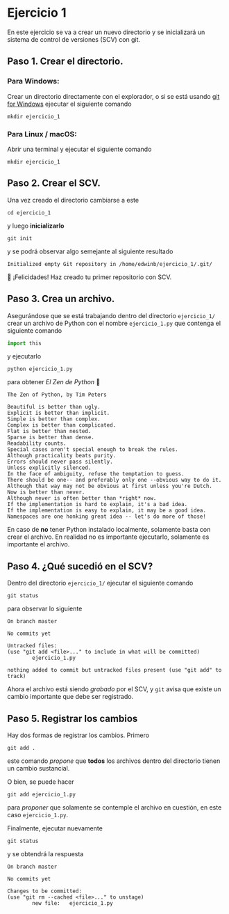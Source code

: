 # Ejercicio 1

En este ejercicio se va a crear un nuevo directorio y se inicializará un sistema
de control de versiones (SCV) con git.

## Paso 1. Crear el directorio.

### Para Windows:

Crear un directorio directamente con el explorador, o si se está usando
[git for Windows](https://gitforwindows.org/) ejecutar el siguiente comando

    mkdir ejercicio_1

### Para Linux / macOS:

Abrir una terminal y ejecutar el siguiente comando

    mkdir ejercicio_1

## Paso 2. Crear el SCV.

Una vez creado el directorio cambiarse a este
    
    cd ejercicio_1

y luego **inicializarlo**

    git init

y se podrá observar algo semejante al siguiente resultado

    Initialized empty Git repository in /home/edwinb/ejercicio_1/.git/

:tada: ¡Felicidades! Haz creado tu primer repositorio con SCV.

## Paso 3. Crea un archivo.

Asegurándose que se está trabajando dentro del directorio `ejercicio_1/` crear un archivo de Python
con el nombre `ejercicio_1.py` que contenga el siguiente comando

```python
import this
```

y ejecutarlo

    python ejercicio_1.py

para obtener _El Zen de Python_ :snake:

```
The Zen of Python, by Tim Peters

Beautiful is better than ugly.
Explicit is better than implicit.
Simple is better than complex.
Complex is better than complicated.
Flat is better than nested.
Sparse is better than dense.
Readability counts.
Special cases aren't special enough to break the rules.
Although practicality beats purity.
Errors should never pass silently.
Unless explicitly silenced.
In the face of ambiguity, refuse the temptation to guess.
There should be one-- and preferably only one --obvious way to do it.
Although that way may not be obvious at first unless you're Dutch.
Now is better than never.
Although never is often better than *right* now.
If the implementation is hard to explain, it's a bad idea.
If the implementation is easy to explain, it may be a good idea.
Namespaces are one honking great idea -- let's do more of those!
```

En caso de **no** tener Python instalado localmente, solamente basta con crear el archivo. En realidad
no es importante ejecutarlo, solamente es importante el archivo.

## Paso 4. ¿Qué sucedió en el SCV?

Dentro del directorio `ejercicio_1/` ejecutar el siguiente comando

    git status

para observar lo siguiente

```
On branch master

No commits yet

Untracked files:
(use "git add <file>..." to include in what will be committed)
        ejercicio_1.py

nothing added to commit but untracked files present (use "git add" to track)
```

Ahora el archivo está siendo _grabado_ por el SCV, y `git` avisa que existe un cambio importante que
debe ser registrado.

## Paso 5. Registrar los cambios

Hay dos formas de registrar los cambios. Primero

    git add .

este comando _propone_ que **todos** los archivos dentro del directorio tienen un cambio sustancial.

O bien, se puede hacer

    git add ejercicio_1.py

para _proponer_ que solamente se contemple el archivo en cuestión, en este caso `ejercicio_1.py`.

Finalmente, ejecutar nuevamente

    git status

y se obtendrá la respuesta

```
On branch master

No commits yet

Changes to be committed:
(use "git rm --cached <file>..." to unstage)
        new file:   ejercicio_1.py
```